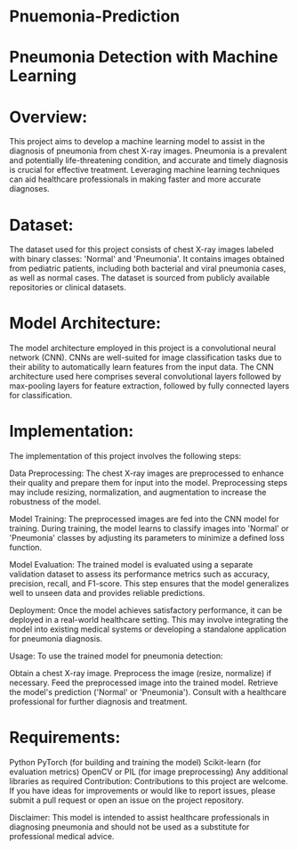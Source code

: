 # Pnuemonia-Prediction
# Pneumonia Detection with Machine Learning

# Overview:
This project aims to develop a machine learning model to assist in the diagnosis of pneumonia from chest X-ray images. Pneumonia is a prevalent and potentially life-threatening condition, and accurate and timely diagnosis is crucial for effective treatment. Leveraging machine learning techniques can aid healthcare professionals in making faster and more accurate diagnoses.

# Dataset:
The dataset used for this project consists of chest X-ray images labeled with binary classes: 'Normal' and 'Pneumonia'. It contains images obtained from pediatric patients, including both bacterial and viral pneumonia cases, as well as normal cases. The dataset is sourced from publicly available repositories or clinical datasets.

# Model Architecture:
The model architecture employed in this project is a convolutional neural network (CNN). CNNs are well-suited for image classification tasks due to their ability to automatically learn features from the input data. The CNN architecture used here comprises several convolutional layers followed by max-pooling layers for feature extraction, followed by fully connected layers for classification.

# Implementation:
The implementation of this project involves the following steps:

Data Preprocessing: The chest X-ray images are preprocessed to enhance their quality and prepare them for input into the model. Preprocessing steps may include resizing, normalization, and augmentation to increase the robustness of the model.

Model Training: The preprocessed images are fed into the CNN model for training. During training, the model learns to classify images into 'Normal' or 'Pneumonia' classes by adjusting its parameters to minimize a defined loss function.

Model Evaluation: The trained model is evaluated using a separate validation dataset to assess its performance metrics such as accuracy, precision, recall, and F1-score. This step ensures that the model generalizes well to unseen data and provides reliable predictions.

Deployment: Once the model achieves satisfactory performance, it can be deployed in a real-world healthcare setting. This may involve integrating the model into existing medical systems or developing a standalone application for pneumonia diagnosis.

Usage:
To use the trained model for pneumonia detection:

Obtain a chest X-ray image.
Preprocess the image (resize, normalize) if necessary.
Feed the preprocessed image into the trained model.
Retrieve the model's prediction ('Normal' or 'Pneumonia').
Consult with a healthcare professional for further diagnosis and treatment.
# Requirements:
Python
PyTorch (for building and training the model)
Scikit-learn (for evaluation metrics)
OpenCV or PIL (for image preprocessing)
Any additional libraries as required
Contribution:
Contributions to this project are welcome. If you have ideas for improvements or would like to report issues, please submit a pull request or open an issue on the project repository.

Disclaimer:
This model is intended to assist healthcare professionals in diagnosing pneumonia and should not be used as a substitute for professional medical advice.
